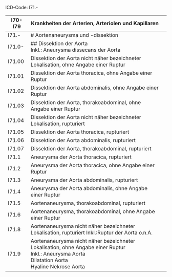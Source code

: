 ICD-Code: I71.-

| I70-I79 | Krankheiten der Arterien, Arteriolen und Kapillaren                                                                                                         |     |
| ------- | ----------------------------------------------------------------------------------------------------------------------------------------------------------- | --- |
| I71.-   | # Aortenaneurysma und -dissektion                                                                                                                           |     |
| I71.0-  | ## Dissektion der Aorta<br>Inkl.: Aneurysma dissecans der Aorta                                                                                             |     |
| I71.00  | Dissektion der Aorta nicht näher bezeichneter Lokalisation, ohne Angabe einer Ruptur                                                                        |     |
| I71.01  | Dissektion der Aorta thoracica, ohne Angabe einer Ruptur                                                                                                    |     |
| I71.02  | Dissektion der Aorta abdominalis, ohne Angabe einer Ruptur                                                                                                  |     |
| I71.03  | Dissektion der Aorta, thorakoabdominal, ohne Angabe einer Ruptur                                                                                            |     |
| I71.04  | Dissektion der Aorta nicht näher bezeichneter Lokalisation, rupturiert                                                                                      |     |
| I71.05  | Dissektion der Aorta thoracica, rupturiert                                                                                                                  |     |
| I71.06  | Dissektion der Aorta abdominalis, rupturiert                                                                                                                |     |
| I71.07  | Dissektion der Aorta, thorakoabdominal, rupturiert                                                                                                          |     |
| I71.1   | Aneurysma der Aorta thoracica, rupturiert                                                                                                                   |     |
| I71.2   | Aneurysma der Aorta thoracica, ohne Angabe einer Ruptur                                                                                                     |     |
| I71.3   | Aneurysma der Aorta abdominalis, rupturiert                                                                                                                 |     |
| I71.4   | Aneurysma der Aorta abdominalis, ohne Angabe einer Ruptur                                                                                                   |     |
| I71.5   | Aortenaneurysma, thorakoabdominal, rupturiert                                                                                                               |     |
| I71.6   | Aortenaneurysma, thorakoabdominal, ohne Angabe einer Ruptur                                                                                                 |     |
| I71.8   | Aortenaneurysma nicht näher bezeichneter Lokalisation, rupturiert Inkl.:Ruptur der Aorta o.n.A.                                                             |     |
| I71.9   | Aortenaneurysma nicht näher bezeichneter Lokalisation, ohne Angabe einer Ruptur <br>Inkl.: Aneurysma Aorta  <br>Dilatation Aorta  <br>Hyaline Nekrose Aorta |     |
